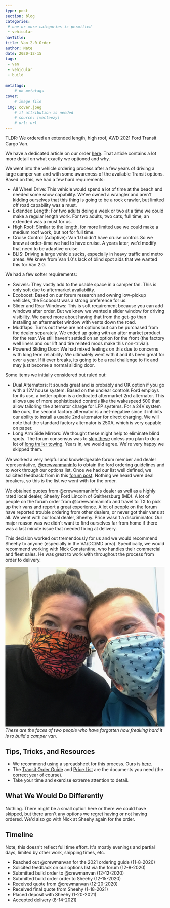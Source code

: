 ```yaml
---
type: post
section: blog
categories: 
 # one or more categories is permitted
 - vehicular
navTitle: 
title: Van 2.0 Order
author: Nate
date: 2020-12-15
tags:
 - van
 - vehicular
 - build
 
metatags:
	# no metatags
cover: 
	# image file
 img: cover.jpeg
	# if attribution is needed
	# source: [vecteezy]
	# url: url
---
```


TLDR:  We ordered an extended length, high roof, AWD 2021 Ford Transit Cargo Van.

We have a dedicated article on our order [here](/van/vehicular/order_options/order_options).  That article contains a lot more detail on what exactly we optioned and why.

We went into the vehicle ordering process after a few years of driving a large camper van and with some awareness of the available Transit options.  Based on this, we had a few hard requirements:

* All Wheel Drive: This vehicle would spend a lot of time at the beach and needed some snow capability.  We've owned a wrangler and aren't kidding ourselves that this thing is going to be a rock crawler, but limited off road capability was a must.
* Extended Length: For two adults doing a week or two at a time we could make a regular length work.  For two adults, two cats, full time, an extended was a must for us.
* High Roof: Similar to the length, for more limited use we could make a medium roof work, but not for full time.
* Cruise Control (Adaptive): Van 1.0 didn't have cruise control.  So we knew at order-time we had to have cruise.  A years later, we'd modify that need to be adaptive cruise.
* BLIS: Driving a large vehicle sucks, especially in heavy traffic and metro areas.  We knew from Van 1.0's lack of blind spot aids that we wanted this for Van 2.0.  

We had a few softer requirements:
* Swivels: They vastly add to the usable space in a camper fan.  This is only soft due to aftermarket availability.
* Ecoboost: Based on our forum research and owning low-pickup vehicles, the Ecoboost was a strong preference for us.
* Slider and Rear Windows: This is soft requirement because you can add windows after order.  But we knew we wanted a slider window for driving visibility.  We cared more about having that from the get-go than installing an aftermarket window with vents down the road.
* Mudflaps: Turns out these are not options but can be purchased from the dealer separately.  We ended up going with an after market product for the rear.  We still haven't settled on an option for the front (the factory well liners and our lift and tire related mods make this non-trivial).
* Powered Sliding Door: We had mixed feelings on this due to concerns with long term reliability.  We ultimately went with it and its been great for over a year.  If it ever breaks, its going to be a real challenge to fix and may just become a normal sliding door.

Some items we initially considered but ruled out:
* Dual Alternators: It sounds great and is probably and OK option if you go with a 12V house system.  Based on the unclear controls Ford employs for its use, a better option is a dedicated aftermarket 2nd alternator.  This allows use of more sophisticated controls like the wakespeed 500 that allow tailoring the alternator charge for LFP systems.  For a 24V system like ours, the second factory alternator is a net-negative since it inhibits our ability to install a usable 2nd alternator for direct charging.  We will note that the standard factory alternator is 250A, which is very capable on paper.
* Long Arm Side Mirrors: We thought these might help to eliminate blind spots.  The forum consensus was to [skip these](https://www.fordtransitusaforum.com/threads/long-arm-side-mirrors-vs-short-arm-mirrors.81550/#post-1061335) unless you plan to do a lot of [long trailer towing](https://www.fordtransitusaforum.com/threads/long-arm-mirrors-adjustable-from-short-to-long.3506/).  Years in, we would agree.  We're very happy we skipped them.

We worked a very helpful and knowledgeable forum member and dealer representative, [@crewvanmaninfo](https://www.fordtransitusaforum.com/members/crewvanmaninfo.42498/) to obtain the ford ordering guidelines and to work through our options list.  Once we had our list well defined, we solicited feedback from in this [forum post](https://www.fordtransitusaforum.com/threads/preparing-van-order-please-rate-comment-on-my-options.82838/#post-1076467).  Nothing we heard were deal breakers, so this is the list we went with for the order.

We obtained quotes from @crewvanmaninfo's dealer as well as a highly rated local dealer, Sheehy Ford Lincoln of Gaithersburg (MD).  A lot of people on the forum order from @crewvanmaninfo and travel to TX to pick up their vans and report a great experience.  A lot of people on the forum have reported trouble ordering from other dealers, or never got their vans at all.  We went with our local dealer, Sheehy.  Price wasn't a discriminator.  Our major reason was we didn't want to find ourselves far from home if there was a last minute issue that needed fixing at delivery. 

This decision worked out tremendously for us and we would recommend Sheehy to anyone (especially in the VA/DC/MD area).  Specifically, we would recommend working with Nick Constantine, who handles their commercial and fleet sales.  He was great to work with throughout the process from order to delivery.

![excited](excited.jpeg)
_These are the faces of two people who have forgotten how freaking hard it is to build a camper van._

## Tips, Tricks, and Resources

* We recommend using a spreadsheet for this process. Ours is [here](https://docs.google.com/spreadsheets/d/1GbHanoyVEuOgMkrxPkj72uFH5GokW-yG0rvje04YDuk/edit?usp=sharing).
* The [Transit Order Guide](2021-transit-order-guide.pdf) and [Price List](2021-cargo-price-list.pdf) are the documents you need (the correct year of course).
* Take your time and exercise extreme attention to detail.

## What We Would Do Differently

Nothing.  There might be a small option here or there we could have skipped, but there aren't any options we regret having or not having ordered.  We'd also go with Nick at Sheehy again for the order.

## Timeline

Note, this doesn't reflect full time effort.  It's mostly evenings and partial days, limited by other work, shipping times, etc.

* Reached out @crewmanvan for the 2021 ordering guide (11-8-2020)  
* Solicited feedback on our options list via the forum (12-8-2020) 
* Submitted build order to @crewmanvan (12-12-2020)  
* Submitted build order order to Sheehy (12-15-2020)  
* Received quote from @crewmanvan (12-20-2020)  
* Received final quote from Sheehy (1-18-2021)  
* Placed deposit with Sheehy (1-20-2021)  
* Accepted delivery (8-14-2021)  

